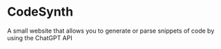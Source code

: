 # CodeSynth
A small website that allows you to generate or parse snippets of code by using the ChatGPT API
